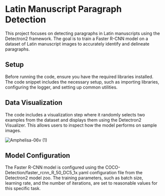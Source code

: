 # Latin Manuscript Paragraph Detection 

This project focuses on detecting paragraphs in Latin manuscripts using the Detectron2 framework. The goal is to train a Faster R-CNN model on a dataset of Latin manuscript images to accurately identify and delineate paragraphs.

## Setup
Before running the code, ensure you have the required libraries installed. The code snippet includes the necessary setup, such as importing libraries, configuring the logger, and setting up common utilities.

## Data Visualization
The code includes a visualization step where it randomly selects two examples from the dataset and displays them using the Detectron2 Visualizer. This allows users to inspect how the model performs on sample images.

![Amphelisa-06v (1)](https://github.com/nikitab7/manuscript-detection/assets/106767139/4aaaeba5-bbcd-43e3-917c-42dea385e949)


## Model Configuration
The Faster R-CNN model is configured using the COCO-Detection/faster_rcnn_R_50_DC5_1x.yaml configuration file from the Detectron2 model zoo. The training parameters, such as batch size, learning rate, and the number of iterations, are set to reasonable values for this specific task.
